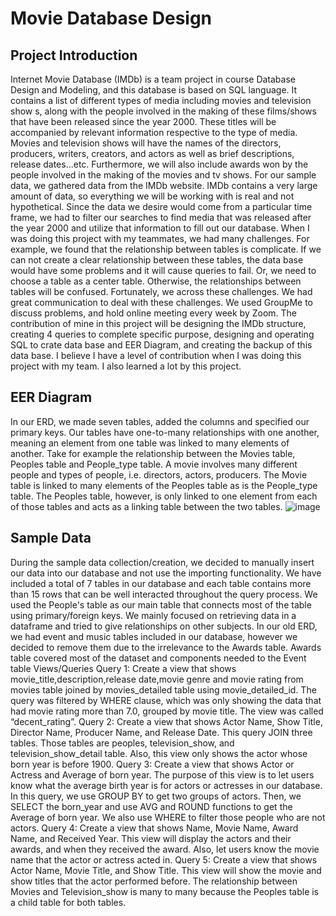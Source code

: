 # Movie Database Design

## Project Introduction
Internet Movie Database (IMDb) is a team project in course Database Design and Modeling, and this database is based on SQL language. It contains a list of different types of media including movies and television show s, along with the people involved in the making of these films/shows that have been released since the year 2000. These titles will be accompanied by relevant information respective to the type of media. Movies and television shows will have the names of the directors, producers, writers, creators, and actors as well as brief descriptions, release dates...etc. Furthermore, we will also include awards won by the people involved in the making of the movies and tv shows.
For our sample data, we gathered data from the IMDb website. IMDb contains a very large amount of data, so everything we will be working with is real and not hypothetical. Since the data we desire would come from a particular time frame, we had to filter our searches to find media that was released after the year 2000 and utilize that information to fill out our database.
When I was doing this project with my teammates, we had many challenges. For example, we found that the relationship between tables is complicate. If we can not create a clear relationship between these tables, the data base would have some problems and it will cause queries to fail. Or, we need to choose a table as a center table. Otherwise, the relationships between tables will be confused. Fortunately, we across these challenges. We had great communication to deal with these challenges. We used GroupMe to discuss problems, and hold online meeting every week by Zoom. The contribution of mine in this project will be designing the IMDb structure, creating 4 queries to complete specific purpose, designing and operating SQL to crate data base and EER Diagram, and creating the backup of this data base. I believe I have a level of contribution when I was doing this project with my team. I also learned a lot by this project.


## EER Diagram
In our ERD, we made seven tables, added the columns and specified our primary keys. Our tables have one-to-many relationships with one another, meaning an element from one table was linked to many elements of another. Take for example the relationship between the Movies table, Peoples table and People_type table. A movie involves many different people and types of people, i.e. directors, actors, producers. The Movie table is linked to many elements of the Peoples table as is the People_type table. The Peoples table, however, is only linked to one element from each of those tables and acts as a linking table between the two tables.
![image](https://user-images.githubusercontent.com/73493858/222943889-aaed6790-42e3-467f-a57c-f71823c3932a.png)







## Sample Data
During the sample data collection/creation, we decided to manually insert our data into our database and not use the importing functionality. We have included a total of 7 tables in our database and each table contains more than 15 rows that can be well interacted throughout the query process. We used the People's table as our main table that connects most of the table using primary/foreign keys. We mainly focused on retrieving data in a dataframe and tried to give relationships on other subjects. In our old ERD, we had event and music tables included in our database, however we decided to remove them due to the irrelevance to the Awards table. Awards table covered most of the dataset and components needed to the Event table
Views/Queries
Query 1: 
Create a view that shows movie_title,description,release date,movie genre and movie rating from movies table joined by movies_detailed table using movie_detailed_id. The query was filtered by WHERE clause, which was only showing the data that had movie rating more than 7.0, grouped by movie title. The view was called “decent_rating”.
Query 2: 
Create a view that shows Actor Name, Show Title, Director Name, Producer Name,
and Release Date. This query JOIN three tables. Those tables are peoples, television_show, and television_show_detail table. Also, this view only shows the actor whose born year is before 1900.
Query 3: 
Create a view that shows Actor or Actress and Average of born year. The purpose of
this view is to let users know what the average birth year is for actors or actresses in our database. In this query, we use GROUP BY to get two groups of actors. Then, we SELECT the born_year and use AVG and ROUND functions to get the Average of born year. We also use WHERE to filter those people who are not actors.
Query 4: 
Create a view that shows Name, Movie Name, Award Name, and Received Year. This view will display the actors and their awards, and when they received the award. Also, let users know the movie name that the actor or actress acted in.
Query 5: 
Create a view that shows Actor Name, Movie Title, and Show Title. This view will show the movie and show titles that the actor performed before. The relationship between Movies and Television_show is many to many because the Peoples table is a child table for both tables.
